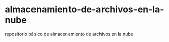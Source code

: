 # almacenamiento-de-archivos-en-la-nube
repositorio básico de almacenamiento de archivos en la nube
